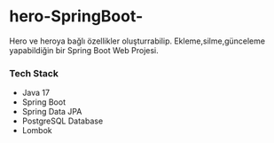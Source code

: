 # hero-SpringBoot-
 Hero ve heroya bağlı özellikler oluşturrabilip. Ekleme,silme,günceleme yapabildiğin bir Spring Boot Web Projesi.

 ### Tech Stack
- Java 17
- Spring Boot
- Spring Data JPA
- PostgreSQL Database
- Lombok
